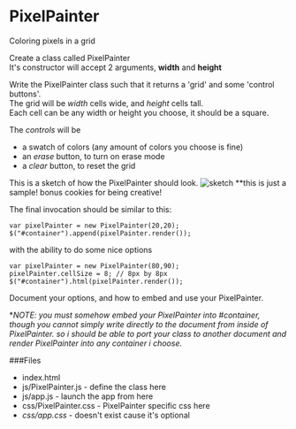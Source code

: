 PixelPainter
============

Coloring pixels in a grid


Create a class called PixelPainter  
It's constructor will accept 2 arguments, **width** and **height**

Write the PixelPainter class such that it returns a 'grid' and some 'control buttons'.  
The grid will be *width* cells wide, and *height* cells tall.  
Each cell can be any width or height you choose, it should be a square.  

The *controls* will be 

  - a swatch of colors (any amount of colors you choose is fine)
  - an *erase* button, to turn on erase mode
  - a *clear* button, to reset the grid


This is a sketch of how the PixelPainter should look.
![sketch](http://i.imgur.com/yuku6aj.png)
\**this is just a sample! bonus cookies for being creative!

The final invocation should be similar to this:

    var pixelPainter = new PixelPainter(20,20);
    $("#container").append(pixelPainter.render());

with the ability to do some nice options

    var pixelPainter = new PixelPainter(80,90);
    pixelPainter.cellSize = 8; // 8px by 8px
    $("#container").html(pixelPainter.render());

Document your options, and how to embed and use your PixelPainter.

\**NOTE: you must somehow embed your PixelPainter into #container, though you cannot simply write directly to the document from inside of PixelPainter. so i should be able to port your class to another document and render PixelPainter into any container i choose.*

###Files
  - index.html
  - js/PixelPainter.js - define the class here
  - js/app.js  - launch the app from here
  - css/PixelPainter.css - PixelPainter specific css here
  - *css/app.css*  - doesn't exist cause it's optional